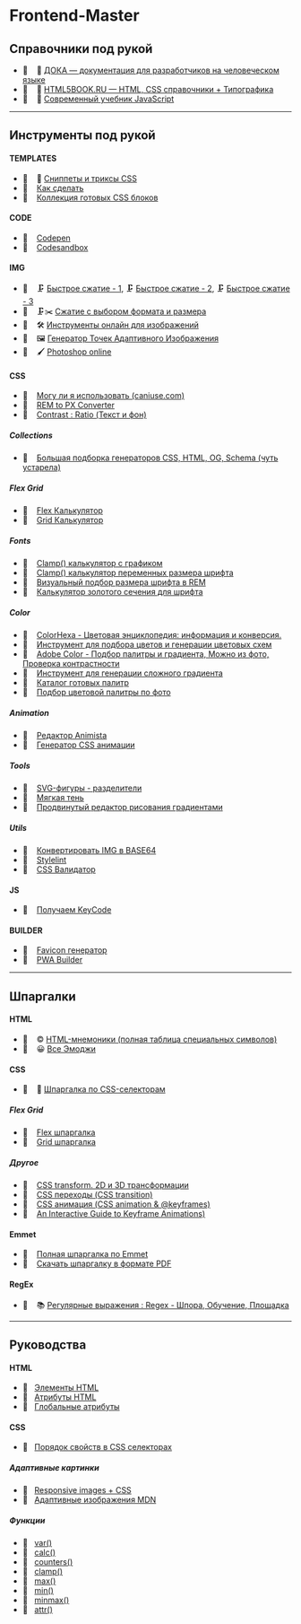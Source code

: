 # Frontend-Master

## Справочники под рукой

- 🔗 &nbsp;&nbsp; 📘 [ДОКА — документация для разработчиков на человеческом языке](https://doka.guide)
- 🔗 &nbsp;&nbsp; 📘 [HTML5BOOK.RU — HTML, CSS справочники + Типографика](https://html5book.ru)
- 🔗 &nbsp;&nbsp; 📕 [Современный учебник JavaScript](https://learn.javascript.ru)

---

## Инструменты под рукой

#### TEMPLATES

- 📄 &nbsp;&nbsp; 🎁 [Сниппеты и триксы CSS](./css/docs/snippets.md)
- 🔗 &nbsp;&nbsp; [Как сделать](https://html5css.ru/howto/default.php)
- 🔗 &nbsp;&nbsp; [Коллекция готовых CSS блоков](https://csslayout.io)

#### CODE

- 🔗 &nbsp;&nbsp; [Codepen](https://codepen.io/)
- 🔗 &nbsp;&nbsp; [Codesandbox](https://codesandbox.io/)

#### IMG

- 🔗 &nbsp;&nbsp; 🗜 [Быстрое сжатие - 1](https://compressjpeg.com/ru/), 🗜 [Быстрое сжатие - 2](https://compressor.io), 🗜 [Быстрое сжатие - 3](https://tinypng.com)
- 🔗 &nbsp;&nbsp; 🗜✂️ [Сжатие с выбором формата и размера](https://squoosh.app/editor)
- 🔗 &nbsp;&nbsp; 🛠 [Инструменты онлайн для изображений](https://imagestool.com)
- 🔗 &nbsp;&nbsp; 🖼 [Генератор Точек Адаптивного Изображения](https://responsivebreakpoints.com)
- 🔗 &nbsp;&nbsp; 🖌 [Photoshop online](https://www.photopea.com)

#### CSS

- 🔗 &nbsp;&nbsp; [Могу ли я использовать (caniuse.com)](https://caniuse.com)
- 🔗 &nbsp;&nbsp; [REM to PX Converter](https://codebeautify.org/rem-to-px-converter)
- 🔗 &nbsp;&nbsp; [Contrast : Ratio (Текст и фон)](https://contrast-ratio.com)

##### Collections

- 🔗 &nbsp;&nbsp; [Большая подборка генераторов CSS, HTML, OG, Schema (чуть устарела)](https://webcode.tools)

##### Flex Grid

- 🔗 &nbsp;&nbsp; [Flex Калькулятор](https://bennettfeely.com/flexplorer/)
- 🔗 &nbsp;&nbsp; [Grid Калькулятор](https://cssgrid-generator.netlify.app)

##### Fonts

- 🔗 &nbsp;&nbsp; [Clamp() калькулятор с графиком](https://modern-fluid-typography.vercel.app)
- 🔗 &nbsp;&nbsp; [Clamp() калькулятор переменных размера шрифта](https://www.fluid-type-scale.com)
- 🔗 &nbsp;&nbsp; [Визуальный подбор размера шрифта в REM](https://type-scale.com)
- 🔗 &nbsp;&nbsp; [Калькулятор золотого сечения для шрифта](https://grtcalculator.com)

##### Color

- 🔗 &nbsp;&nbsp; [ColorHexa - Цветовая энциклопедия: информация и конверсия.](https://www.colorhexa.com)
- 🔗 &nbsp;&nbsp; [Инструмент для подбора цветов и генерации цветовых схем](https://colorscheme.ru)
- 🔗 &nbsp;&nbsp; [Adobe Color - Подбор палитры и градиента, Можно из фото, Проверка контрастности](https://color.adobe.com/ru/create/color-wheel)
- 🔗 &nbsp;&nbsp; [Инструмент для генерации сложного градиента](https://www.joshwcomeau.com/gradient-generator/)
- 🔗 &nbsp;&nbsp; [Каталог готовых палитр](https://www.colorion.co)
- 🔗 &nbsp;&nbsp; [Подбор цветовой палитры по фото](https://gradients.app/ru/newpalette)

##### Animation

- 🔗 &nbsp;&nbsp; [Редактор Animista](https://animista.net)
- 🔗 &nbsp;&nbsp; [Генератор CSS анимации](https://webcode.tools/generators/css/keyframe-animation)

##### Tools

- 🔗 &nbsp;&nbsp; [SVG-фигуры - разделители](https://www.shapedivider.app)
- 🔗 &nbsp;&nbsp; [Мягкая тень](https://shadows.brumm.af)
- 🔗 &nbsp;&nbsp; [Продвинутый редактор рисования градиентами](https://gra.dient.art)

##### Utils

- 🔗 &nbsp;&nbsp; [Конвертировать IMG в BASE64](https://www.base64-image.de)
- 🔗 &nbsp;&nbsp; [Stylelint](https://stylelint.io)
- 🔗 &nbsp;&nbsp; [CSS Валидатор](https://jigsaw.w3.org/css-validator/)

#### JS

- 🔗 &nbsp;&nbsp; [Получаем KeyCode](https://www.toptal.com/developers/keycode)

#### BUILDER

- 🔗 &nbsp;&nbsp; [Favicon генератор](https://realfavicongenerator.net)
- 🔗 &nbsp;&nbsp; [PWA Builder](https://www.pwabuilder.com)

---

## Шпаргалки

#### HTML

- 🔗 &nbsp;&nbsp; © [HTML-мнемоники (полная таблица специальных символов)](https://unicode-table.com/ru/html-entities/)
- 🔗 &nbsp;&nbsp; 😀 [Все Эмоджи](https://unicode-table.com/ru/emoji/)

#### CSS

- 📄 &nbsp;&nbsp; 🧧 [Шпаргалка по CSS-селекторам](./css/docs/cheat-sheet.md)

##### Flex Grid

- 🔗 &nbsp;&nbsp; [Flex шпаргалка](https://yoksel.github.io/flex-cheatsheet/)
- 🔗 &nbsp;&nbsp; [Grid шпаргалка](https://yoksel.github.io/grid-cheatsheet/)

##### Другое

- 🔗 &nbsp;&nbsp; [CSS transform. 2D и 3D трансформации](https://fls.guru/transform.html)
- 🔗 &nbsp;&nbsp; [CSS переходы (CSS transition)](https://fls.guru/csstransition.html)
- 🔗 &nbsp;&nbsp; [CSS анимация (CSS animation & @keyframes)](https://fls.guru/cssanimation.html)
- 🔗 &nbsp;&nbsp; [An Interactive Guide to Keyframe Animations)](https://www.joshwcomeau.com/animation/keyframe-animations/)

#### Emmet

- 🔗 &nbsp;&nbsp; [Полная шпаргалка по Emmet](https://docs.emmet.io/cheat-sheet/)
- 🔗 &nbsp;&nbsp; [Скачать шпаргалку в формате PDF](http://bit.ly/2mLmFAn)

#### RegEx

- 🔗 &nbsp;&nbsp; 📚 [Регулярные выражения : Regex - Шпора, Обучение, Площадка](https://regexlearn.com/ru/cheatsheet)

---

## Руководства

#### HTML

- 🔗 &nbsp;&nbsp;[Элементы HTML](https://developer.mozilla.org/ru/docs/Web/HTML/Element)
- 🔗 &nbsp;&nbsp;[Атрибуты HTML](https://developer.mozilla.org/ru/docs/Web/HTML/Attributes)
- 🔗 &nbsp;&nbsp;[Глобальные атрибуты](https://developer.mozilla.org/ru/docs/Web/HTML/Global_attributes)

#### CSS

- 📄 &nbsp;&nbsp;[Порядок свойств в CSS селекторах](./css/docs/doc-1.md)

##### Адаптивные картинки

- 🔗 &nbsp;&nbsp;[Responsive images + CSS](https://web.dev/responsive-images/)
- 🔗 &nbsp;&nbsp;[Адаптивные изображения MDN](https://developer.mozilla.org/ru/docs/Learn/HTML/Multimedia_and_embedding/Responsive_images)

##### Функции

- 🔗 &nbsp;&nbsp;[var()](https://developer.mozilla.org/ru/docs/Web/CSS/var)
- 🔗 &nbsp;&nbsp;[calc()](https://developer.mozilla.org/ru/docs/Web/CSS/calc)
- 🔗 &nbsp;&nbsp;[counters()](https://developer.mozilla.org/en-US/docs/Web/CSS/counters)
- 🔗 &nbsp;&nbsp;[clamp()](https://developer.mozilla.org/ru/docs/Web/CSS/clamp)
- 🔗 &nbsp;&nbsp;[max()](https://developer.mozilla.org/en-US/docs/Web/CSS/max)
- 🔗 &nbsp;&nbsp;[min()](https://developer.mozilla.org/en-US/docs/Web/CSS/min)
- 🔗 &nbsp;&nbsp;[minmax()](https://developer.mozilla.org/ru/docs/Web/CSS/minmax)
- 🔗 &nbsp;&nbsp;[attr()](https://developer.mozilla.org/ru/docs/Web/CSS/attr)
